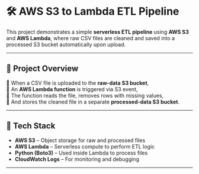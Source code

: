 # 🛠️ AWS S3 to Lambda ETL Pipeline

This project demonstrates a simple **serverless ETL pipeline** using **AWS S3** and **AWS Lambda**, where raw CSV files are cleaned and saved into a processed S3 bucket automatically upon upload.

---

## 📌 Project Overview

🔹 When a CSV file is uploaded to the **raw-data S3 bucket**,  
🔹 An **AWS Lambda function** is triggered via S3 event,  
🔹 The function reads the file, removes rows with missing values,  
🔹 And stores the cleaned file in a separate **processed-data S3 bucket**.

---

## 🧰 Tech Stack

- **AWS S3** – Object storage for raw and processed files  
- **AWS Lambda** – Serverless compute to perform ETL logic  
- **Python (Boto3)** – Used inside Lambda to process files  
- **CloudWatch Logs** – For monitoring and debugging

---



